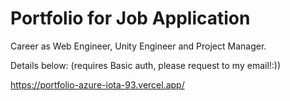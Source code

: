# Portfolio for Job Application

Career as Web Engineer, Unity Engineer and Project Manager.

Details below: (requires Basic auth, please request to my email!:))

https://portfolio-azure-iota-93.vercel.app/
